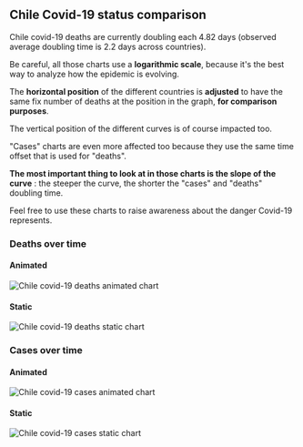 ## Chile Covid-19 status comparison 

Chile covid-19 deaths are currently doubling each 4.82 days (observed average doubling time is 2.2 days across countries).



Be careful, all those charts use a **logarithmic scale**, because it's the best way to analyze how the epidemic is evolving.
 
The **horizontal position** of the different countries is **adjusted** to have the same fix number of deaths at the position in the graph, **for comparison purposes**.

The vertical position of the different curves is of course impacted too.

"Cases" charts are even more affected too because they use the same time offset that is used for "deaths".

**The most important thing to look at in those charts is the slope of the curve** : the steeper the curve, the shorter the "cases" and "deaths" doubling time.

Feel free to use these charts to raise awareness about the danger Covid-19 represents. 


 
### Deaths over time
 
#### Animated
![Chile covid-19 deaths animated chart](https://raw.githubusercontent.com/madlag/coronavirus_study/master/notebooks/graphs/2020-03-31/countries/Chile/2020-03-31_Chile_deaths.gif "Chile covid-19 deaths animated chart")   
 
#### Static
![Chile covid-19 deaths static chart](https://raw.githubusercontent.com/madlag/coronavirus_study/master/notebooks/graphs/2020-03-31/countries/Chile/2020-03-31_Chile_deaths.png "Chile covid-19 deaths static chart")   

 
### Cases over time
 
#### Animated
![Chile covid-19 cases animated chart](https://raw.githubusercontent.com/madlag/coronavirus_study/master/notebooks/graphs/2020-03-31/countries/Chile/2020-03-31_Chile_cases.gif "Chile covid-19 cases animated chart")   
 
#### Static
![Chile covid-19 cases static chart](https://raw.githubusercontent.com/madlag/coronavirus_study/master/notebooks/graphs/2020-03-31/countries/Chile/2020-03-31_Chile_cases.png "Chile covid-19 cases static chart")   

